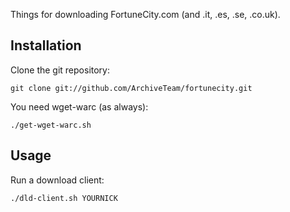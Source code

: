 Things for downloading FortuneCity.com (and .it, .es, .se, .co.uk).

Installation
------------
Clone the git repository:

    git clone git://github.com/ArchiveTeam/fortunecity.git

You need wget-warc (as always):

    ./get-wget-warc.sh

Usage
-----
Run a download client:

    ./dld-client.sh YOURNICK

